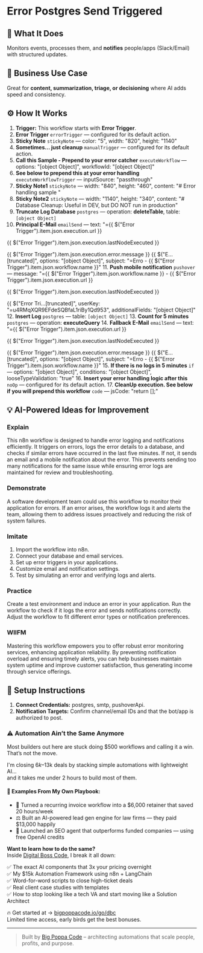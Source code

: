 # Error Postgres Send Triggered
  ## 🚀 What It Does
  Monitors events, processes them, and **notifies** people/apps (Slack/Email) with structured updates.
  
  ## 💼 Business Use Case
  Great for **content, summarization, triage, or decisioning** where AI adds speed and consistency.
  
  ## ⚙️ How It Works
  1. **Trigger:** This workflow starts with **Error Trigger**.
  2. **Error Trigger** `errorTrigger` — configured for its default action.
3. **Sticky Note** `stickyNote` — color: "5", width: "820", height: "1140"
4. **Sometimes... just cleanup** `manualTrigger` — configured for its default action.
5. **Call this Sample - Prepend to your error catcher** `executeWorkflow` — options: "[object Object]", workflowId: "[object Object]"
6. **See below to prepend this at your error handling** `executeWorkflowTrigger` — inputSource: "passthrough"
7. **Sticky Note1** `stickyNote` — width: "840", height: "460", content: "# Error handling sample
"
8. **Sticky Note2** `stickyNote` — width: "1140", height: "340", content: "# Database Cleanup: Useful in DEV, but DO NOT run in production"
9. **Truncate Log Database** `postgres` — operation: **deleteTable**, table: `[object Object]`
10. **Principal E-Mail** `emailSend` — text: "={{ $("Error Trigger").item.json.execution.url }}

{{ $("Error Trigger").item.json.execution.lastNodeExecuted }}

{{ $("Error Trigger").item.json.execution.error.message }}
{{ $("E…[truncated]", options: "[object Object]", subject: "=Erro -  {{ $("Error Trigger").item.json.workflow.name }}"
11. **Push mobile notification** `pushover` — message: "={{ $("Error Trigger").item.json.workflow.name }} - {{ $("Error Trigger").item.json.execution.url }}

{{ $("Error Trigger").item.json.execution.lastNodeExecuted }}

{{ $("Error Tri…[truncated]", userKey: "=u4RMqXQR9EFdeSQBfaL1riBy1Qd953", additionalFields: "[object Object]"
12. **Insert Log** `postgres` — table: `[object Object]`
13. **Count for 5 minutes** `postgres` — operation: **executeQuery**
14. **Fallback E-Mail** `emailSend` — text: "={{ $("Error Trigger").item.json.execution.url }}

{{ $("Error Trigger").item.json.execution.lastNodeExecuted }}

{{ $("Error Trigger").item.json.execution.error.message }}
{{ $("E…[truncated]", options: "[object Object]", subject: "=Erro -  {{ $("Error Trigger").item.json.workflow.name }}"
15. **If there is no logs in 5 minutes** `if` — options: "[object Object]", conditions: "[object Object]", looseTypeValidation: "true"
16. **Insert your error handling logic after this** `noOp` — configured for its default action.
17. **CleanUp execution. See below if you will prepend this workflow** `code` — jsCode: "return [];"
  
  ## 💡 AI-Powered Ideas for Improvement
  ### Explain
This n8n workflow is designed to handle error logging and notifications efficiently. It triggers on errors, logs the error details to a database, and checks if similar errors have occurred in the last five minutes. If not, it sends an email and a mobile notification about the error. This prevents sending too many notifications for the same issue while ensuring error logs are maintained for review and troubleshooting.

### Demonstrate
A software development team could use this workflow to monitor their application for errors. If an error arises, the workflow logs it and alerts the team, allowing them to address issues proactively and reducing the risk of system failures.

### Imitate
1. Import the workflow into n8n.
2. Connect your database and email services.
3. Set up error triggers in your applications.
4. Customize email and notification settings.
5. Test by simulating an error and verifying logs and alerts.

### Practice
Create a test environment and induce an error in your application. Run the workflow to check if it logs the error and sends notifications correctly. Adjust the workflow to fit different error types or notification preferences.

### WIIFM
Mastering this workflow empowers you to offer robust error monitoring services, enhancing application reliability. By preventing notification overload and ensuring timely alerts, you can help businesses maintain system uptime and improve customer satisfaction, thus generating income through service offerings.
  
  ## 🔧 Setup Instructions
  1. **Connect Credentials:** postgres, smtp, pushoverApi.
2. **Notification Targets:** Confirm channel/email IDs and that the bot/app is authorized to post.
  
### ⚠️ Automation Ain’t the Same Anymore

Most builders out here are stuck doing $500 workflows and calling it a win.  
That’s not the move.  

I'm closing $6k–$13k deals by stacking simple automations with lightweight AI...  
and it takes me under 2 hours to build most of them.

#### 🧠 Examples From My Own Playbook:
- 🔁 Turned a recurring invoice workflow into a $6,000 retainer that saved 20 hours/week  
- ⚖️ Built an AI-powered lead gen engine for law firms — they paid $13,000 happily  
- 🚀 Launched an SEO agent that outperforms funded companies — using free OpenAI credits  

**Want to learn how to do the same?**  
Inside [Digital Boss Code](https://bigpoppacode.io/go/dbc), I break it all down:

✅ The exact AI components that 3x your pricing overnight  
✅ My $15k Automation Framework using n8n + LangChain  
✅ Word-for-word scripts to close high-ticket deals  
✅ Real client case studies with templates  
✅ How to stop looking like a tech VA and start moving like a Solution Architect  

🔥 Get started at → [bigpoppacode.io/go/dbc](https://bigpoppacode.io/go/dbc)  
Limited time access, early birds get the best bonuses.

---
> Built by [Big Poppa Code](https://bigpoppacode.io) – architecting automations that scale people, profits, and purpose.
  